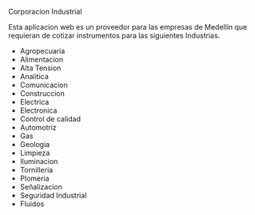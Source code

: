 Corporacion Industrial

Esta aplicacion web es un proveedor para las empresas de Medellín que requieran de cotizar instrumentos para las siguientes Industrias.

- Agropecuaria
- Alimentacion
- Alta Tension 
- Analitica
- Comunicacion 
- Construccion
- Electrica
- Electronica
- Control de calidad
- Automotriz
- Gas
- Geologia
- Limpieza
- Iluminacion
- Tornilleria
- Plomeria
- Señalizacion
- Seguridad Industrial
- Fluidos
